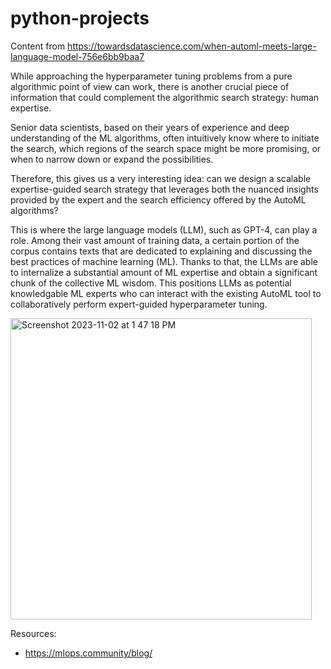 # python-projects

Content from https://towardsdatascience.com/when-automl-meets-large-language-model-756e6bb9baa7

While approaching the hyperparameter tuning problems from a pure algorithmic point of view can work, there is another crucial piece of information that could complement the algorithmic search strategy: human expertise.

Senior data scientists, based on their years of experience and deep understanding of the ML algorithms, often intuitively know where to initiate the search, which regions of the search space might be more promising, or when to narrow down or expand the possibilities.

Therefore, this gives us a very interesting idea: can we design a scalable expertise-guided search strategy that leverages both the nuanced insights provided by the expert and the search efficiency offered by the AutoML algorithms?

This is where the large language models (LLM), such as GPT-4, can play a role. Among their vast amount of training data, a certain portion of the corpus contains texts that are dedicated to explaining and discussing the best practices of machine learning (ML). Thanks to that, the LLMs are able to internalize a substantial amount of ML expertise and obtain a significant chunk of the collective ML wisdom. This positions LLMs as potential knowledgable ML experts who can interact with the existing AutoML tool to collaboratively perform expert-guided hyperparameter tuning.

<img width="482" alt="Screenshot 2023-11-02 at 1 47 18 PM" src="https://github.com/andysingal/python-projects/assets/20493493/4a649cc9-cdae-43f6-b825-52fbfa8a6971">




Resources:
- https://mlops.community/blog/
